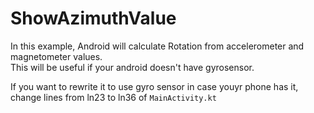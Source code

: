 # ShowAzimuthValue
In this example, Android will calculate Rotation from accelerometer and magnetometer values.  
This will be useful if your android doesn't have gyrosensor.  

If you want to rewrite it to use gyro sensor in case youyr phone has it, change lines from ln23 to ln36 of `MainActivity.kt`
